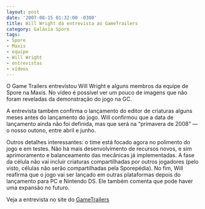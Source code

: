 ```yaml
---
layout: post
date: '2007-08-15 01:32:00 -0300'
title: Will Wright dá entrevista ao GameTrailers
category: Galáxia Spore
tags:
- Spore
- Maxis
- equipe
- Will Wright
- entrevistas
- vídeos
---
```

O Game Trailers entrevistou Will Wright e alguns membros da equipe de Spore na
Maxis. No vídeo é possível ver um pouco de imagens que não foram reveladas da
demonstração do jogo na GC.

A entrevista também confirma o lançamento do editor de criaturas alguns meses
antes do lançamento do jogo. Will confirmou que a data de lançamento ainda não
foi definida, mas que será na “primavera de 2008“ — o nosso outono, entre abril
e junho.

Outros detalhes interessantes: o time está focado agora no polimento do jogo e
em testes. Não há mais desenvolvimento de recursos novos, e sim aprimoramento e
balanceamento das mecânicas já implementadas. A fase da célula não vai incluir
criaturas compartilhadas por outros jogadores (pelo visto, células não serão
compartilhadas pela Sporepédia). No fim, Will reafirma que o jogo vai ser lançado
em outras plataformas depois do lançamento para PC e Nintendo DS. Ele também
comenta que pode haver uma expansão no futuro.

Veja a entrevista no site do [GameTrailers](http://www.gametrailers.com/player/24967.html)
